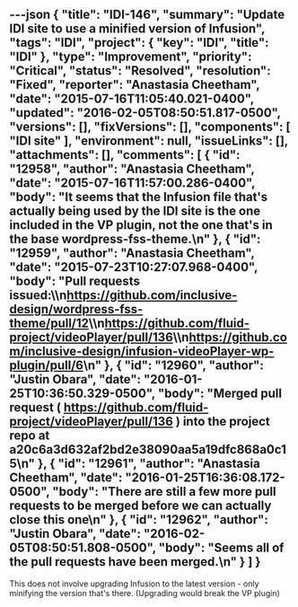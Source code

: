 ---json
{
  "title": "IDI-146",
  "summary": "Update IDI site to use a minified version of Infusion",
  "tags": "IDI",
  "project": {
    "key": "IDI",
    "title": "IDI"
  },
  "type": "Improvement",
  "priority": "Critical",
  "status": "Resolved",
  "resolution": "Fixed",
  "reporter": "Anastasia Cheetham",
  "date": "2015-07-16T11:05:40.021-0400",
  "updated": "2016-02-05T08:50:51.817-0500",
  "versions": [],
  "fixVersions": [],
  "components": [
    "IDI site"
  ],
  "environment": null,
  "issueLinks": [],
  "attachments": [],
  "comments": [
    {
      "id": "12958",
      "author": "Anastasia Cheetham",
      "date": "2015-07-16T11:57:00.286-0400",
      "body": "It seems that the Infusion file that's actually being used by the IDI site is the one included in the VP plugin, not the one that's in the base wordpress-fss-theme.\n"
    },
    {
      "id": "12959",
      "author": "Anastasia Cheetham",
      "date": "2015-07-23T10:27:07.968-0400",
      "body": "Pull requests issued:\\\n<https://github.com/inclusive-design/wordpress-fss-theme/pull/12>\\\n<https://github.com/fluid-project/videoPlayer/pull/136>\\\n<https://github.com/inclusive-design/infusion-videoPlayer-wp-plugin/pull/6>\n"
    },
    {
      "id": "12960",
      "author": "Justin Obara",
      "date": "2016-01-25T10:36:50.329-0500",
      "body": "Merged pull request ( <https://github.com/fluid-project/videoPlayer/pull/136> ) into the project repo at a20c6a3d632af2bd2e38090aa5a19dfc868a0c15\n"
    },
    {
      "id": "12961",
      "author": "Anastasia Cheetham",
      "date": "2016-01-25T16:36:08.172-0500",
      "body": "There are still a few more pull requests to be merged before we can actually close this one\n"
    },
    {
      "id": "12962",
      "author": "Justin Obara",
      "date": "2016-02-05T08:50:51.808-0500",
      "body": "Seems all of the pull requests have been merged.\n"
    }
  ]
}
---
This does not involve upgrading Infusion to the latest version - only minifying the version that's there. (Upgrading would break the VP plugin)

        